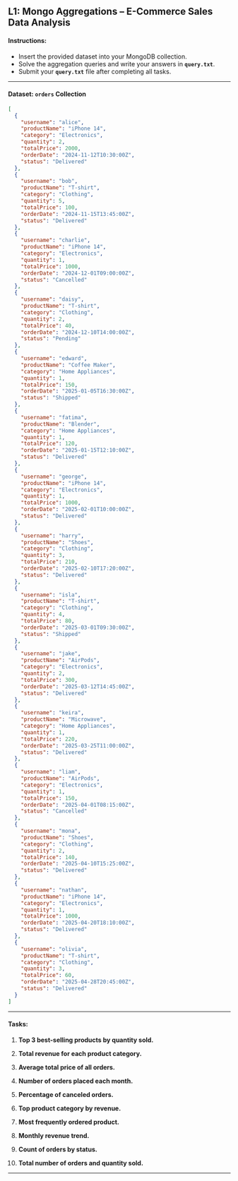 ## **L1: Mongo Aggregations – E-Commerce Sales Data Analysis**

#### **Instructions:**

- Insert the provided dataset into your MongoDB collection.
- Solve the aggregation queries and write your answers in **`query.txt`**.
- Submit your **`query.txt`** file after completing all tasks.

---

#### **Dataset: `orders` Collection**

```json
[
  {
    "username": "alice",
    "productName": "iPhone 14",
    "category": "Electronics",
    "quantity": 2,
    "totalPrice": 2000,
    "orderDate": "2024-11-12T10:30:00Z",
    "status": "Delivered"
  },
  {
    "username": "bob",
    "productName": "T-shirt",
    "category": "Clothing",
    "quantity": 5,
    "totalPrice": 100,
    "orderDate": "2024-11-15T13:45:00Z",
    "status": "Delivered"
  },
  {
    "username": "charlie",
    "productName": "iPhone 14",
    "category": "Electronics",
    "quantity": 1,
    "totalPrice": 1000,
    "orderDate": "2024-12-01T09:00:00Z",
    "status": "Cancelled"
  },
  {
    "username": "daisy",
    "productName": "T-shirt",
    "category": "Clothing",
    "quantity": 2,
    "totalPrice": 40,
    "orderDate": "2024-12-10T14:00:00Z",
    "status": "Pending"
  },
  {
    "username": "edward",
    "productName": "Coffee Maker",
    "category": "Home Appliances",
    "quantity": 1,
    "totalPrice": 150,
    "orderDate": "2025-01-05T16:30:00Z",
    "status": "Shipped"
  },
  {
    "username": "fatima",
    "productName": "Blender",
    "category": "Home Appliances",
    "quantity": 1,
    "totalPrice": 120,
    "orderDate": "2025-01-15T12:10:00Z",
    "status": "Delivered"
  },
  {
    "username": "george",
    "productName": "iPhone 14",
    "category": "Electronics",
    "quantity": 1,
    "totalPrice": 1000,
    "orderDate": "2025-02-01T10:00:00Z",
    "status": "Delivered"
  },
  {
    "username": "harry",
    "productName": "Shoes",
    "category": "Clothing",
    "quantity": 3,
    "totalPrice": 210,
    "orderDate": "2025-02-10T17:20:00Z",
    "status": "Delivered"
  },
  {
    "username": "isla",
    "productName": "T-shirt",
    "category": "Clothing",
    "quantity": 4,
    "totalPrice": 80,
    "orderDate": "2025-03-01T09:30:00Z",
    "status": "Shipped"
  },
  {
    "username": "jake",
    "productName": "AirPods",
    "category": "Electronics",
    "quantity": 2,
    "totalPrice": 300,
    "orderDate": "2025-03-12T14:45:00Z",
    "status": "Delivered"
  },
  {
    "username": "keira",
    "productName": "Microwave",
    "category": "Home Appliances",
    "quantity": 1,
    "totalPrice": 220,
    "orderDate": "2025-03-25T11:00:00Z",
    "status": "Delivered"
  },
  {
    "username": "liam",
    "productName": "AirPods",
    "category": "Electronics",
    "quantity": 1,
    "totalPrice": 150,
    "orderDate": "2025-04-01T08:15:00Z",
    "status": "Cancelled"
  },
  {
    "username": "mona",
    "productName": "Shoes",
    "category": "Clothing",
    "quantity": 2,
    "totalPrice": 140,
    "orderDate": "2025-04-10T15:25:00Z",
    "status": "Delivered"
  },
  {
    "username": "nathan",
    "productName": "iPhone 14",
    "category": "Electronics",
    "quantity": 1,
    "totalPrice": 1000,
    "orderDate": "2025-04-20T18:10:00Z",
    "status": "Delivered"
  },
  {
    "username": "olivia",
    "productName": "T-shirt",
    "category": "Clothing",
    "quantity": 3,
    "totalPrice": 60,
    "orderDate": "2025-04-28T20:45:00Z",
    "status": "Delivered"
  }
]
```

---

#### **Tasks:**

1. **Top 3 best-selling products by quantity sold.**

2. **Total revenue for each product category.**

3. **Average total price of all orders.**

4. **Number of orders placed each month.**

5. **Percentage of canceled orders.**

6. **Top product category by revenue.**

7. **Most frequently ordered product.**

8. **Monthly revenue trend.**

9. **Count of orders by status.**

10. **Total number of orders and quantity sold.**

---
